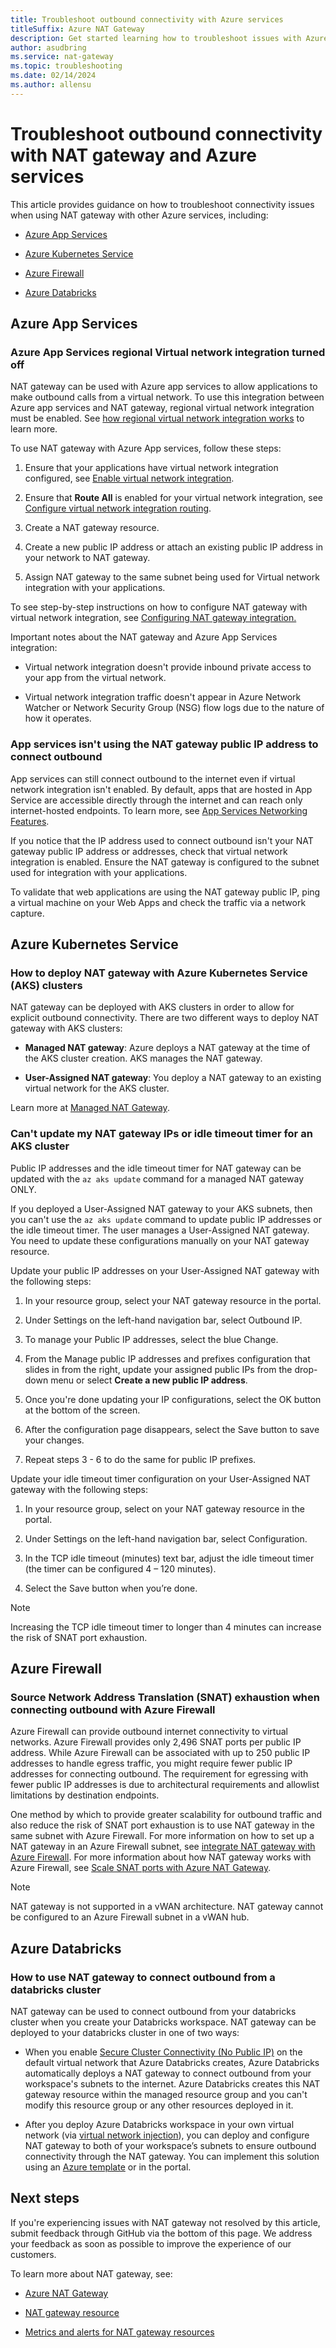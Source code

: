 ```yaml
---
title: Troubleshoot outbound connectivity with Azure services
titleSuffix: Azure NAT Gateway
description: Get started learning how to troubleshoot issues with Azure NAT Gateway and Azure resources and services.
author: asudbring
ms.service: nat-gateway
ms.topic: troubleshooting
ms.date: 02/14/2024
ms.author: allensu
---
```


# Troubleshoot outbound connectivity with NAT gateway and Azure services 

This article provides guidance on how to troubleshoot connectivity issues when using NAT gateway with other Azure services, including:

* [Azure App Services](#azure-app-services)

* [Azure Kubernetes Service](#azure-kubernetes-service) 

* [Azure Firewall](#azure-firewall)

* [Azure Databricks](#azure-databricks)

## Azure App Services 

### Azure App Services regional Virtual network integration turned off 

NAT gateway can be used with Azure app services to allow applications to make outbound calls from a virtual network. To use this integration between Azure app services and NAT gateway, regional virtual network integration must be enabled. See [how regional virtual network integration works](../app-service/overview-vnet-integration.md#how-regional-virtual-network-integration-works) to learn more.  

To use NAT gateway with Azure App services, follow these steps:  

1. Ensure that your applications have virtual network integration configured, see [Enable virtual network integration](../app-service/configure-vnet-integration-enable.md).  

1. Ensure that **Route All** is enabled for your virtual network integration, see [Configure virtual network integration routing](../app-service/configure-vnet-integration-routing.md). 

1. Create a NAT gateway resource.  

1. Create a new public IP address or attach an existing public IP address in your network to NAT gateway. 

1. Assign NAT gateway to the same subnet being used for Virtual network integration with your applications.  

To see step-by-step instructions on how to configure NAT gateway with virtual network integration, see [Configuring NAT gateway integration.](../app-service/networking/nat-gateway-integration.md#configure-nat-gateway-integration) 

Important notes about the NAT gateway and Azure App Services integration:  

* Virtual network integration doesn't provide inbound private access to your app from the virtual network.  

* Virtual network integration traffic doesn't appear in Azure Network Watcher or Network Security Group (NSG) flow logs due to the nature of how it operates.

### App services isn't using the NAT gateway public IP address to connect outbound 

App services can still connect outbound to the internet even if virtual network integration isn't enabled. By default, apps that are hosted in App Service are accessible directly through the internet and can reach only internet-hosted endpoints. To learn more, see [App Services Networking Features](/azure/app-service/networking-features). 

If you notice that the IP address used to connect outbound isn't your NAT gateway public IP address or addresses, check that virtual network integration is enabled. Ensure the NAT gateway is configured to the subnet used for integration with your applications. 

To validate that web applications are using the NAT gateway public IP, ping a virtual machine on your Web Apps and check the traffic via a network capture.  

## Azure Kubernetes Service

### How to deploy NAT gateway with Azure Kubernetes Service (AKS) clusters 

NAT gateway can be deployed with AKS clusters in order to allow for explicit outbound connectivity. There are two different ways to deploy NAT gateway with AKS clusters: 

- **Managed NAT gateway**: Azure deploys a NAT gateway at the time of the AKS cluster creation. AKS manages the NAT gateway.

- **User-Assigned NAT gateway**: You deploy a NAT gateway to an existing virtual network for the AKS cluster. 

Learn more at [Managed NAT Gateway](../aks/nat-gateway.md).

### Can't update my NAT gateway IPs or idle timeout timer for an AKS cluster 

Public IP addresses and the idle timeout timer for NAT gateway can be updated with the `az aks update` command for a managed NAT gateway ONLY.  

If you deployed a User-Assigned NAT gateway to your AKS subnets, then you can't use the `az aks update` command to update public IP addresses or the idle timeout timer. The user manages a User-Assigned NAT gateway. You need to update these configurations manually on your NAT gateway resource.  

Update your public IP addresses on your User-Assigned NAT gateway with the following steps: 

1. In your resource group, select your NAT gateway resource in the portal.

1. Under Settings on the left-hand navigation bar, select Outbound IP.

1. To manage your Public IP addresses, select the blue Change.

1. From the Manage public IP addresses and prefixes configuration that slides in from the right, update your assigned public IPs from the drop-down menu or select **Create a new public IP address**.

1. Once you're done updating your IP configurations, select the OK button at the bottom of the screen.

1. After the configuration page disappears, select the Save button to save your changes.

1. Repeat steps 3 - 6 to do the same for public IP prefixes. 

Update your idle timeout timer configuration on your User-Assigned NAT gateway with the following steps: 

1. In your resource group, select on your NAT gateway resource in the portal.

1. Under Settings on the left-hand navigation bar, select Configuration.

1. In the TCP idle timeout (minutes) text bar, adjust the idle timeout timer (the timer can be configured 4 – 120 minutes). 

1. Select the Save button when you’re done. 

>[!Note] 
>Increasing the TCP idle timeout timer to longer than 4 minutes can increase the risk of SNAT port exhaustion.

## Azure Firewall 

### Source Network Address Translation (SNAT) exhaustion when connecting outbound with Azure Firewall

Azure Firewall can provide outbound internet connectivity to virtual networks. Azure Firewall provides only 2,496 SNAT ports per public IP address. While Azure Firewall can be associated with up to 250 public IP addresses to handle egress traffic, you might require fewer public IP addresses for connecting outbound. The requirement for egressing with fewer public IP addresses is due to architectural requirements and allowlist limitations by destination endpoints.

One method by which to provide greater scalability for outbound traffic and also reduce the risk of SNAT port exhaustion is to use NAT gateway in the same subnet with Azure Firewall.
For more information on how to set up a NAT gateway in an Azure Firewall subnet, see [integrate NAT gateway with Azure Firewall](/azure/virtual-network/nat-gateway/tutorial-hub-spoke-nat-firewall). For more information about how NAT gateway works with Azure Firewall, see [Scale SNAT ports with Azure NAT Gateway](../firewall/integrate-with-nat-gateway.md).

> [!NOTE]
> NAT gateway is not supported in a vWAN architecture. NAT gateway cannot be configured to an Azure Firewall subnet in a vWAN hub.

## Azure Databricks

### How to use NAT gateway to connect outbound from a databricks cluster 

NAT gateway can be used to connect outbound from your databricks cluster when you create your Databricks workspace. NAT gateway can be deployed to your databricks cluster in one of two ways: 

* When you enable [Secure Cluster Connectivity (No Public IP)](/azure/databricks/security/secure-cluster-connectivity#use-secure-cluster-connectivity) on the default virtual network that Azure Databricks creates, Azure Databricks automatically deploys a NAT gateway to connect outbound from your workspace's subnets to the internet. Azure Databricks creates this NAT gateway resource within the managed resource group and you can't modify this resource group or any other resources deployed in it.

* After you deploy Azure Databricks workspace in your own virtual network (via [virtual network injection](/azure/databricks/administration-guide/cloud-configurations/azure/vnet-inject)), you can deploy and configure NAT gateway to both of your workspace’s subnets to ensure outbound connectivity through the NAT gateway. You can implement this solution using an [Azure template](/azure/databricks/administration-guide/cloud-configurations/azure/vnet-inject#advanced-configuration-using-azure-resource-manager-templates) or in the portal. 

## Next steps

If you're experiencing issues with NAT gateway not resolved by this article, submit feedback through GitHub via the bottom of this page. We address your feedback as soon as possible to improve the experience of our customers.

To learn more about NAT gateway, see: 

* [Azure NAT Gateway](./nat-overview.md) 

* [NAT gateway resource](./nat-gateway-resource.md) 

* [Metrics and alerts for NAT gateway resources](./nat-metrics.md)
